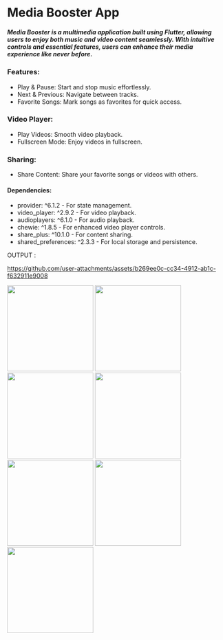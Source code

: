 
# Media Booster App
##### Media Booster is a multimedia application built using Flutter, allowing users to enjoy both music and video content seamlessly. With intuitive controls and essential features, users can enhance their media experience like never before.

### Features:
- Play & Pause: Start and stop music effortlessly.
- Next & Previous: Navigate between tracks.
- Favorite Songs: Mark songs as favorites for quick access.

### Video Player:
- Play Videos: Smooth video playback.
- Fullscreen Mode: Enjoy videos in fullscreen.

### Sharing:
- Share Content: Share your favorite songs or videos with others.

#### Dependencies:
- provider: ^6.1.2 - For state management.
- video_player: ^2.9.2 - For video playback.
- audioplayers: ^6.1.0 - For audio playback.
- chewie: ^1.8.5 - For enhanced video player controls.
- share_plus: ^10.1.0 - For content sharing.
- shared_preferences: ^2.3.3 - For local storage and persistence.


OUTPUT : 

https://github.com/user-attachments/assets/b269ee0c-cc34-4912-ab1c-f632911e9008


<img src = "https://github.com/user-attachments/assets/8e633655-05f9-4dde-8baf-0bad0db3a5b3" width="200">
<img src = "https://github.com/user-attachments/assets/687cda1b-1b2d-4473-a452-46426005a63d" width="200">
<img src = "https://github.com/user-attachments/assets/33a9a3be-1bc8-41e5-a0eb-f640aac723b6" width="200">
<img src = "https://github.com/user-attachments/assets/0cbd5f46-008a-4cec-bd36-9880676ecc59" width="200">
<img src = "https://github.com/user-attachments/assets/45fc890c-6f07-4999-be74-b5c541ca7bab" width="200">
<img src = "https://github.com/user-attachments/assets/f8c71775-3a49-4d8d-b765-05b375c38835" width="200">
<img src = "https://github.com/user-attachments/assets/50a63c0a-fd09-4d37-930d-2b71c68b396c" width="200">
